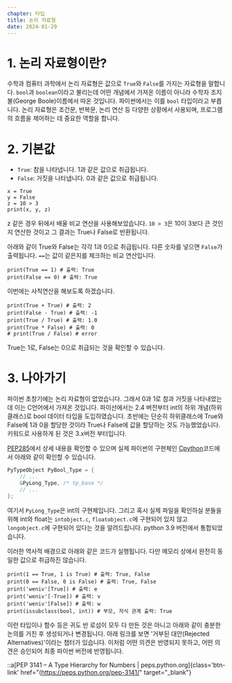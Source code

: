 ```yaml
---
chapter: 타입
title: 논리 자료형
date: 2024-01-29
---
```


# 1. 논리 자료형이란?

수학과 컴퓨터 과학에서 논리 자료형은 값으로 `True`와 `False`를 가지는 자료형을 말합니다. `bool`과 `boolean`이라고 불리는데 어떤 개념에서 가져온 이름이 아니라 수학자 조지 불(George Boole)이름에서 따온 것입니다. 파이썬에서는 이를 `bool` 타입이라고 부릅니다. 논리 자료형은 조건문, 반복문, 논리 연산 등 다양한 상황에서 사용되며, 프로그램의 흐름을 제어하는 데 중요한 역할을 합니다.

# 2. **기본값**

- `True`: 참을 나타냅니다. 1과 같은 값으로 취급됩니다.
- `False`: 거짓을 나타냅니다. 0과 같은 값으로 취급됩니다.

```python-exec
x = True
y = False
z = 10 > 3
print(x, y, z)
```

z 같은 경우 뒤에서 배울 비교 연산을 사용해보았습니다. `10 > 3`은 10이 3보다 큰 것인지 연산한 것이고 그 결과는 True나 False로 반환됩니다.

아래와 같이 True와 False는 각각 1과 0으로 취급됩니다. 다른 숫자를 넣으면 `False`가 출력됩니다. `==`는 값이 같은지를 체크하는 비교 연산입니다.

```python-exec
print(True == 1) # 출력: True
print(False == 0) # 출력: True
```

이번에는 사칙연산을 해보도록 하겠습니다.

```python-exec
print(True + True) # 출력: 2
print(False - True) # 출력: -1
print(True / True) # 출력: 1.0
print(True * False) # 출력: 0
# print(True / False) # error
```

True는 1로, False는 0으로 취급되는 것을 확인할 수 있습니다.

# 3. 나아가기

파이썬 초창기에는 논리 자료형이 없었습니다. 그래서 0과 1로 참과 거짓을 나타내었는데 이는 C언어에서 가져온 것입니다. 파이선에서는 2.4 버전부터 int의 하위 개념(하위 클래스)로 bool 데이터 타입을 도입하였습니다. 초반에는 단순히 하위클래스에 True와 False에 1과 0을 할당한 것이라 True나 False에 값을 할당하는 것도 가능했었습니다. 키워드로 사용하게 된 것은 3.x버전 부터입니다.

[PEP285](https://peps.python.org/pep-0285/)에서 상세 내용을 확인할 수 있으며 실제 파이썬의 구현체인 [Cpython](https://github.com/python/cpython/blob/main/Objects/boolobject.c)코드에서 아래와 같이 확인할 수 있습니다.

```c
PyTypeObject PyBool_Type = {
    // ...
    &PyLong_Type, /* tp_base */
    // ...
};
```

여기서 `PyLong_Type`은 int의 구현체입니다. 그리고 혹시 실제 파일을 확인하실 분들을 위해 int와 float는 `intobject.c`, `floatobject.c`에 구현되어 있지 않고 `longobject.c`에 구현되어 있다는 것을 알려드립니다. python 3.9 버전에서 통합되었습니다.

이러한 역사적 배경으로 아래와 같은 코드가 실행됩니다. 다만 메모리 상에서 완전히 동일한 값으로 취급하진 않습니다.

```python-exec
print(1 == True, 1 is True) # 출력: True, False
print(0 == False, 0 is False) # 출력: True, False
print('weniv'[True]) # 출력: e
print('weniv'[-True]) # 출력: v
print('weniv'[False]) # 출력: w
print(issubclass(bool, int)) # 부모, 자식 관계 출력: True
```

이런 타입이나 함수 등은 귀도 반 로섬이 모두 다 만든 것은 아니고 아래와 같이 충분한 논의를 거친 후 생성되거나 변경됩니다. 아래 링크를 보면 '거부된 대안(Rejected Alternatives)'이라는 챕터가 있습니다. 이처럼 어떤 의견은 반영되지 못하고, 어떤 의견은 승인되어 최종 파이썬 버전에 반영됩니다.

::a[PEP 3141 – A Type Hierarchy for Numbers | peps.python.org]{class='btn-link' href="(https://peps.python.org/pep-3141/" target="\_blank"}
